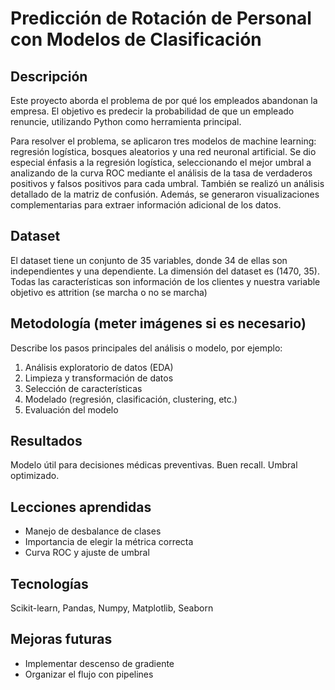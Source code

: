 # Predicción de Rotación de Personal con Modelos de Clasificación

## Descripción
Este proyecto aborda el problema de por qué los empleados abandonan la empresa. El objetivo es predecir la probabilidad de que un empleado renuncie, utilizando Python como herramienta principal.

Para resolver el problema, se aplicaron tres modelos de machine learning: regresión logística, bosques aleatorios y una red neuronal artificial. Se dio especial énfasis a la regresión logística, seleccionando el mejor umbral a analizando de la curva ROC mediante el análisis de la tasa de verdaderos positivos y falsos positivos para cada umbral. También se realizó un análisis detallado de la matriz de confusión. Además, se generaron visualizaciones complementarias para extraer información adicional de los datos.

## Dataset
El dataset tiene un conjunto de 35 variables, donde 34 de ellas son independientes y una dependiente. La dimensión del dataset es
(1470, 35). Todas las características son información de los clientes y nuestra variable objetivo es attrition (se marcha o no
se marcha)

## Metodología (meter imágenes si es necesario)
Describe los pasos principales del análisis o modelo, por ejemplo:
1. Análisis exploratorio de datos (EDA)
2. Limpieza y transformación de datos
3. Selección de características
4. Modelado (regresión, clasificación, clustering, etc.)
5. Evaluación del modelo

## Resultados
Modelo útil para decisiones médicas preventivas. Buen recall. Umbral optimizado.

## Lecciones aprendidas
- Manejo de desbalance de clases
- Importancia de elegir la métrica correcta
- Curva ROC y ajuste de umbral

## Tecnologías
Scikit-learn, Pandas, Numpy, Matplotlib, Seaborn

## Mejoras futuras
- Implementar descenso de gradiente
- Organizar el flujo con pipelines
